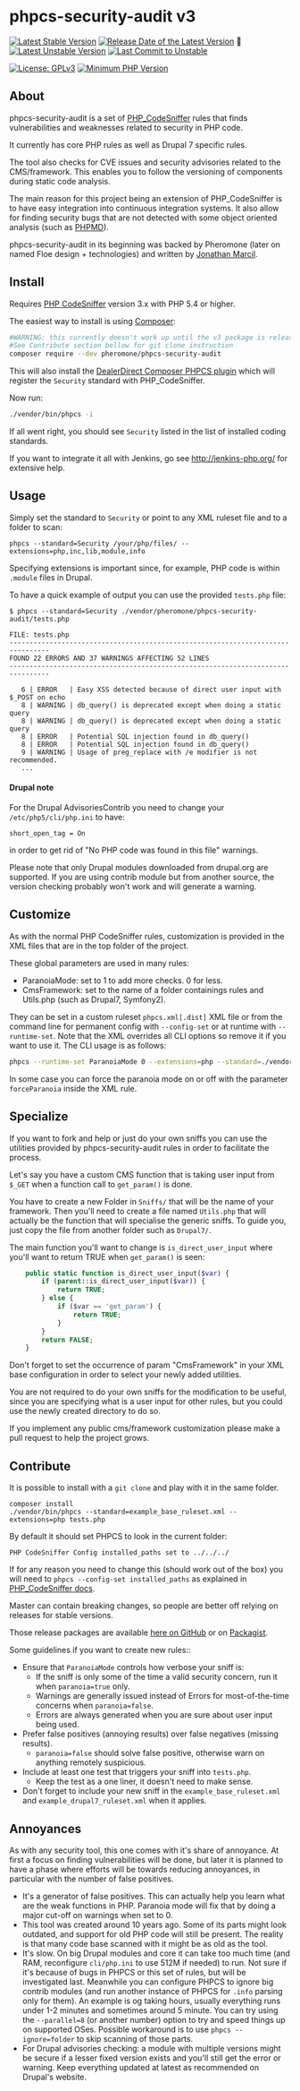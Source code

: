 phpcs-security-audit v3
=======================

<div aria-hidden="true">

[![Latest Stable Version](https://poser.pugx.org/pheromone/phpcs-security-audit/v/stable)](https://packagist.org/packages/pheromone/phpcs-security-audit)
[![Release Date of the Latest Version](https://img.shields.io/github/release-date/FloeDesignTechnologies/phpcs-security-audit.svg?maxAge=1800)](https://github.com/FloeDesignTechnologies/phpcs-security-audit/releases)
:construction:
[![Latest Unstable Version](https://img.shields.io/badge/unstable-dev--master-e68718.svg?maxAge=2419200)](https://packagist.org/packages/pheromone/phpcs-security-audit#dev-master)
[![Last Commit to Unstable](https://img.shields.io/github/last-commit/FloeDesignTechnologies/phpcs-security-audit/master.svg)](https://github.com/FloeDesignTechnologies/phpcs-security-audit/commits/master)

[![License: GPLv3](https://poser.pugx.org/pheromone/phpcs-security-audit/license)](https://github.com/FloeDesignTechnologies/phpcs-security-audit/blob/master/LICENSE)
[![Minimum PHP Version](https://img.shields.io/packagist/php-v/pheromone/phpcs-security-audit.svg?maxAge=3600)](https://packagist.org/packages/pheromone/phpcs-security-audit)

</div>

About
-----
phpcs-security-audit is a set of [PHP_CodeSniffer](https://github.com/squizlabs/PHP_CodeSniffer) rules that finds vulnerabilities and weaknesses related to security in PHP code.

It currently has core PHP rules as well as Drupal 7 specific rules.

The tool also checks for CVE issues and security advisories related to the CMS/framework. This enables you to follow the versioning of components during static code analysis.

The main reason for this project being an extension of PHP_CodeSniffer is to have easy integration into continuous integration systems. It also allow for finding security bugs that are not detected with some object oriented analysis (such as [PHPMD](http://phpmd.org/)).

phpcs-security-audit in its beginning was backed by Pheromone (later on named Floe design + technologies) and written by [Jonathan Marcil](https://twitter.com/jonathanmarcil).



Install
-------

Requires [PHP CodeSniffer](http://pear.php.net/package/PHP_CodeSniffer/) version 3.x with PHP 5.4 or higher.

The easiest way to install is using [Composer](https://getcomposer.org/):
```bash
#WARNING: this currently doesn't work up until the v3 package is released
#See Contribute section bellow for git clone instruction
composer require --dev pheromone/phpcs-security-audit
```

This will also install the [DealerDirect Composer PHPCS plugin](https://github.com/Dealerdirect/phpcodesniffer-composer-installer/) which will register the `Security` standard with PHP_CodeSniffer.

Now run:
```bash
./vendor/bin/phpcs -i
```

If all went right, you should see `Security` listed in the list of installed coding standards.

If you want to integrate it all with Jenkins, go see http://jenkins-php.org/ for extensive help.


Usage
-----

Simply set the standard to `Security` or point to any XML ruleset file and to a folder to scan:
```
phpcs --standard=Security /your/php/files/ --extensions=php,inc,lib,module,info
```

Specifying extensions is important since, for example, PHP code is within `.module` files in Drupal.

To have a quick example of output you can use the provided `tests.php` file:
```
$ phpcs --standard=Security ./vendor/pheromone/phpcs-security-audit/tests.php

FILE: tests.php
--------------------------------------------------------------------------------
FOUND 22 ERRORS AND 37 WARNINGS AFFECTING 52 LINES
--------------------------------------------------------------------------------

   6 | ERROR   | Easy XSS detected because of direct user input with $_POST on echo
   8 | WARNING | db_query() is deprecated except when doing a static query
   8 | WARNING | db_query() is deprecated except when doing a static query
   8 | ERROR   | Potential SQL injection found in db_query()
   8 | ERROR   | Potential SQL injection found in db_query()
   9 | WARNING | Usage of preg_replace with /e modifier is not recommended.
   ...
```

#### Drupal note

For the Drupal AdvisoriesContrib you need to change your `/etc/php5/cli/php.ini` to have:
```
short_open_tag = On
```
in order to get rid of "No PHP code was found in this file" warnings.

Please note that only Drupal modules downloaded from drupal.org are supported. If you are using contrib module but from another source, the version checking probably won't work and will generate a warning.


Customize
---------
As with the normal PHP CodeSniffer rules, customization is provided in the XML files that are in the top folder of the project.

These global parameters are used in many rules:
* ParanoiaMode: set to 1 to add more checks. 0 for less.
* CmsFramework: set to the name of a folder containings rules and Utils.php (such as Drupal7, Symfony2).

They can be set in a custom ruleset `phpcs.xml[.dist]` XML file or from the command line for permanent config with `--config-set` or at runtime with `--runtime-set`. Note that the XML overrides all CLI options so remove it if you want to use it. The CLI usage is as follows:
```bash
phpcs --runtime-set ParanoiaMode 0 --extensions=php --standard=./vendor/pheromone/phpcs-security-audit/example_base_ruleset.xml tests.php
```

In some case you can force the paranoia mode on or off with the parameter `forceParanoia` inside the XML rule.


Specialize
----------

If you want to fork and help or just do your own sniffs you can use the utilities provided by phpcs-security-audit rules in order to facilitate the process.

Let's say you have a custom CMS function that is taking user input from `$_GET` when a function call to `get_param()` is done.

You have to create a new Folder in `Sniffs/` that will be the name of your framework. Then you'll need
to create a file named `Utils.php` that will actually be the function that will specialise the generic sniffs. To guide you, just copy the file from another folder such as `Drupal7/`.

The main function you'll want to change is `is_direct_user_input` where you'll want to return TRUE when `get_param()` is seen:
```php
	public static function is_direct_user_input($var) {
		if (parent::is_direct_user_input($var)) {
			return TRUE;
		} else {
			if ($var == 'get_param') {
				return TRUE;
			}
		}
		return FALSE;
	}
```

Don't forget to set the occurrence of param "CmsFramework" in your XML base configuration in order to select your newly added utilities.

You are not required to do your own sniffs for the modification to be useful, since you are specifying what is a user input for other rules, but you could use the newly created directory to do so.

If you implement any public cms/framework customization please make a pull request to help the project grows.


Contribute
----------
It is possible to install with a `git clone` and play with it in the same folder.
```
composer install
./vendor/bin/phpcs --standard=example_base_ruleset.xml --extensions=php tests.php
```

By default it should set PHPCS to look in the current folder:
```
PHP CodeSniffer Config installed_paths set to ../../../
```

If for any reason you need to change this (should work out of the box) you will need to `phpcs --config-set installed_paths` as explained in [PHP_CodeSniffer docs](https://github.com/squizlabs/PHP_CodeSniffer/wiki/Configuration-Options#setting-the-installed-standard-paths).

Master can contain breaking changes, so people are better off relying on releases for stable versions.

Those release packages are available [here on GitHub](releases) or on [Packagist](https://packagist.org/packages/pheromone/phpcs-security-audit).

Some guidelines if you want to create new rules::
* Ensure that `ParanoiaMode` controls how verbose your sniff is:
	* If the sniff is only some of the time a valid security concern, run it when `paranoia=true` only.
	* Warnings are generally issued instead of Errors for most-of-the-time concerns when `paranoia=false`.
	* Errors are always generated when you are sure about user input being used.
* Prefer false positives (annoying results) over false negatives (missing results).
	* `paranoia=false` should solve false positive, otherwise warn on anything remotely suspicious.
* Include at least one test that triggers your sniff into `tests.php`.
	* Keep the test as a one liner, it doesn't need to make sense.
* Don't forget to include your new sniff in the `example_base_ruleset.xml` and `example_drupal7_ruleset.xml` when it applies.


Annoyances
----------

As with any security tool, this one comes with it's share of annoyance. At first a focus on finding vulnerabilities will be done, but later it is planned to have a phase where efforts will be towards reducing annoyances, in particular with the number of false positives.

* It's a generator of false positives. This can actually help you learn what are the weak functions in PHP. Paranoia mode will fix that by doing a major cut-off on warnings when set to 0.
* This tool was created around 10 years ago. Some of its parts might look outdated, and support for old PHP code will still be present. The reality is that many code base scanned with it might be as old as the tool.
* It's slow. On big Drupal modules and core it can take too much time (and RAM, reconfigure `cli/php.ini` to use 512M if needed) to run. Not sure if it's because of bugs in PHPCS or this set of rules, but will be investigated last. Meanwhile you can configure PHPCS to ignore big contrib modules (and run another instance of PHPCS for `.info` parsing only for them). An example is og taking hours, usually everything runs under 1-2 minutes and sometimes around 5 minute. You can try using the `--parallel=8` (or another number) option to try and speed things up on supported OSes. Possible workaround is to use `phpcs --ignore=folder` to skip scanning of those parts.
* For Drupal advisories checking: a module with multiple versions might be secure if a lesser fixed version exists and you'll still get the error or warning. Keep everything updated at latest as recommended on Drupal's website.



